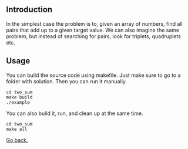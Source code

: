 ## Introduction

In the simplest case the problem is to, given an array of numbers, find all pairs that add up to a given target value. We can also imagine the same problem, but instead of searching for pairs, look for triplets, quadruplets etc.

## Usage

You can build the source code using makefile. Just make sure to go to a folder with solution. Then you can run it manually.

```
cd two_sum
make build
./example
```

You can also build it, run, and clean up at the same time.

```
cd two_sum
make all
```

[Go back.](../README.md)
